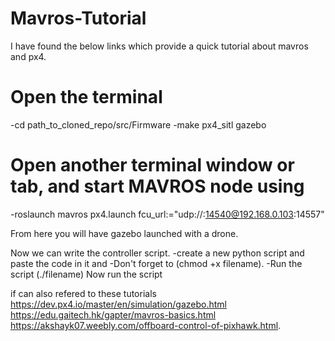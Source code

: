# Mavros-Tutorial
I have found the below links which provide  a quick tutorial about mavros and px4.  
 # Open the terminal
 -cd path_to_cloned_repo/src/Firmware
 -make px4_sitl gazebo
 # Open another terminal window or tab, and start MAVROS node using
 -roslaunch mavros px4.launch fcu_url:="udp://:14540@192.168.0.103:14557"
 
 From here you will have gazebo launched with a drone.
 
 Now we can write the controller script.
-create a new python script and paste the code in it and
-Don't forget to (chmod +x filename).
-Run the script  (./filename)
Now run the script 
 
if can also refered to these tutorials
https://dev.px4.io/master/en/simulation/gazebo.html
https://edu.gaitech.hk/gapter/mavros-basics.html 
https://akshayk07.weebly.com/offboard-control-of-pixhawk.html.
